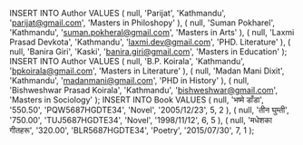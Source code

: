 INSERT INTO Author
VALUES
(
    null,
    'Parijat',
    'Kathmandu',
    'parijat@gmail.com',
    'Masters in Philoshopy'
),
(
    null,
    'Suman Pokharel',
    'Kathmandu',
    'suman.pokheral@gmail.com',
    'Masters in Arts'
),
(
    null,
    'Laxmi Prasad Devkota',
    'Kathmandu',
    'laxmi.dev@gmail.com',
    'PHD. Literature'
),
(
    null,
    'Banira Giri',
    'Kaski',
    'banira.giri@gmail.com',
    'Masters in Education'
);
INSERT INTO Author
VALUES
(
    null,
    'B.P. Koirala',
    'Kathmandu',
    'bpkoirala@gmail.com',
    'Masters in Literature'
),
(
    null,
    'Madan Mani Dixit',
    'Kathmandu',
    'madanmani@gmail.com',
    'PHD in History'
),
(
    null,
    'Bishweshwar Prasad Koirala',
    'Kathmandu',
    'bishweshwar@gmail.com',
    'Masters in Sociology'
);
INSERT INTO Book
VALUES
(
    null,
    'भष्मे डाँडा',
    '550.50',
    'PQW5687HGDTE34',
    'Novel',
    '2005/12/23',
    5,
    2
),
(
    null,
    'तीन घुम्ती',
    '750.00',
    'TUJ5687HGDTE34',
    'Novel',
    '1998/11/12',
    6,
    5
),
(
    null,
    'मधेशका गीतहरू',
    '320.00',
    'BLR5687HGDTE34',
    'Poetry',
    '2015/07/30',
    7,
    1
);
